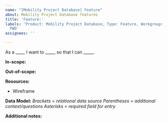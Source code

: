 ```yaml
---
name: "[Mobility Project Database] Feature"
about: Mobility Project Database features
title: 'Feature:'
labels: 'Product: Mobility Project Database, Type: Feature, Workgroup: ATD, Workgroup:
  PWD'
assignees: ''

---
```


As a ____, I want to _____ so that I can _____.


**In-scope:**


**Out-of-scope:**


**Resources:**
- Wireframe


**Data Model:**
_Brackets = relational data source
Parentheses = additional context/questions
Asterisks = required field for entry_


**Additional notes:**

